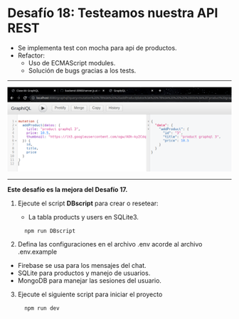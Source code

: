 # Desafío 18: Testeamos nuestra API REST

- Se implementa test con mocha para api de productos.
- Refactor:
  - Uso de ECMAScript modules.
  - Solución de bugs gracias a los tests.

---
![Captura](./public/captura.png)

---

**Este desafío es la mejora del Desafío 17.**

1. Ejecute el script **DBscript** para crear o resetear:

   - La tabla products y users en SQLite3.

   ```
     npm run DBscript
   ```

2. Defina las configuraciones en el archivo .env acorde al archivo .env.example

- Firebase se usa para los mensajes del chat.
- SQLite para productos y manejo de usuarios.
- MongoDB para manejar las sesiones del usuario.

3. Ejecute el siguiente script para iniciar el proyecto

   ```
     npm run dev
   ```